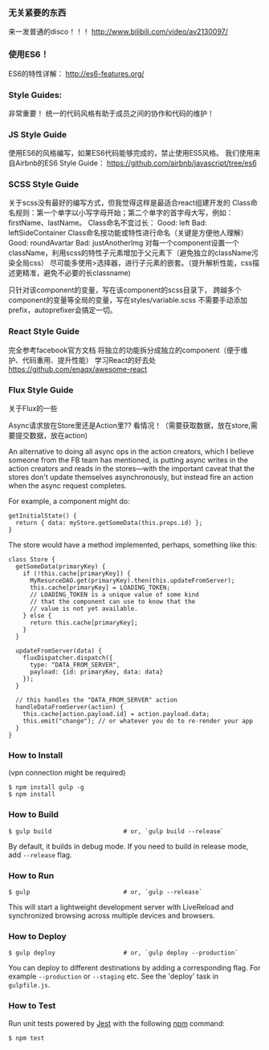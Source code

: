 ### 无关紧要的东西
来一发普通的disco！！！
http://www.bilibili.com/video/av2130097/

### 使用ES6！
ES6的特性详解：
http://es6-features.org/

### Style Guides:
非常重要！ 统一的代码风格有助于成员之间的协作和代码的维护！

### JS Style Guide 
使用ES6的风格编写，如果ES6代码能够完成的，禁止使用ES5风格。
我们使用来自Airbnb的ES6 Style Guide：
https://github.com/airbnb/javascript/tree/es6

### SCSS Style Guide
关于scss没有最好的编写方式，但我觉得这样是最适合react组建开发的
Class命名规则：第一个单字以小写字母开始；第二个单字的首字母大写，例如：firstName、lastName。
Class命名不宜过长：
  Good: left
  Bad: leftSideContainer
Class命名按功能或特性进行命名（关键是方便他人理解）
  Good: roundAvartar
  Bad: justAnotherImg
对每一个component设置一个className，利用scss的特性子元素增加于父元素下（避免独立的className污染全局css）
尽可能多使用>选择器，进行子元素的嵌套。（提升解析性能，css描述更精准，避免不必要的长classname)

只针对该component的变量，写在该component的scss目录下，
跨越多个component的变量等全局的变量，写在styles/variable.scss
不需要手动添加prefix，autoprefixer会搞定一切。

### React Style Guide
完全参考facebook官方文档
将独立的功能拆分成独立的component（便于维护、代码重用、提升性能）
学习React的好去处
https://github.com/enaqx/awesome-react


### Flux Style Guide
关于Flux的一些

Async请求放在Store里还是Action里??
看情况！（需要获取数据，放在store,需要提交数据，放在action)

An alternative to doing all async ops in the action creators, which I believe someone from the FB team has mentioned, is putting async writes in the action creators and reads in the stores—with the important caveat that the stores don't update themselves asynchronously, but instead fire an action when the async request completes.

For example, a component might do:
```shell
getInitialState() {
  return { data: myStore.getSomeData(this.props.id) };
}
```
The store would have a method implemented, perhaps, something like this:
```shell
class Store {
  getSomeData(primaryKey) {
    if (!this.cache[primaryKey]) {
      MyResurceDAO.get(primaryKey).then(this.updateFromServer);
      this.cache[primaryKey] = LOADING_TOKEN;
      // LOADING_TOKEN is a unique value of some kind
      // that the component can use to know that the
      // value is not yet available.
    } else {
      return this.cache[primaryKey];
    }
  }

  updateFromServer(data) {
    fluxDispatcher.dispatch({
      type: "DATA_FROM_SERVER",
      payload: {id: primaryKey, data: data}
    });
  }

  // this handles the "DATA_FROM_SERVER" action
  handleDataFromServer(action) {
    this.cache[action.payload.id] = action.payload.data;
    this.emit("change"); // or whatever you do to re-render your app
  }
}
```


### How to Install
(vpn connection might be required)
```shell
$ npm install gulp -g
$ npm install
```

### How to Build

```shell
$ gulp build                    # or, `gulp build --release`
```

By default, it builds in debug mode. If you need to build in release mode, add
`--release` flag.

### How to Run

```shell
$ gulp                          # or, `gulp --release`
```

This will start a lightweight development server with LiveReload and
synchronized browsing across multiple devices and browsers.

### How to Deploy

```shell
$ gulp deploy                   # or, `gulp deploy --production`
```

You can deploy to different destinations by adding a corresponding flag.
For example `--production` or `--staging` etc. See the 'deploy' task in
`gulpfile.js`.

### How to Test

Run unit tests powered by [Jest](https://facebook.github.io/jest/) with the following
[npm](https://www.npmjs.org/doc/misc/npm-scripts.html) command:

```shell
$ npm test
```
